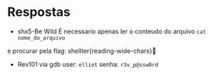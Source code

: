 # Respostas

- shx5-Be Wild
É necessario apenas ler o conteudo do arquivo
``` cat nome_do_arquivo ```

e procurar pela flag: shellter{reading-wide-chars}

- Rev101
via gdb
user:
```elliot```
senha:
```r3v_p@ssw0rd```
